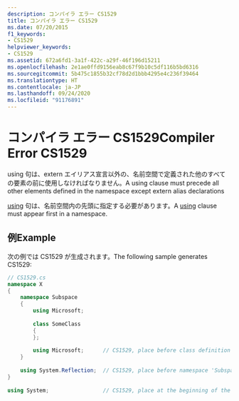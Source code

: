 ```yaml
---
description: コンパイラ エラー CS1529
title: コンパイラ エラー CS1529
ms.date: 07/20/2015
f1_keywords:
- CS1529
helpviewer_keywords:
- CS1529
ms.assetid: 672a6fd1-3a1f-422c-a29f-46f196d15211
ms.openlocfilehash: 2e1ae0ffd9156eab8c67f9b10c5df116b5bd6316
ms.sourcegitcommit: 5b475c1855b32cf78d2d1bbb4295e4c236f39464
ms.translationtype: HT
ms.contentlocale: ja-JP
ms.lasthandoff: 09/24/2020
ms.locfileid: "91176891"
---
```

# <a name="compiler-error-cs1529"></a><span data-ttu-id="459a4-103">コンパイラ エラー CS1529</span><span class="sxs-lookup"><span data-stu-id="459a4-103">Compiler Error CS1529</span></span>

<span data-ttu-id="459a4-104">using 句は、extern エイリアス宣言以外の、名前空間で定義された他のすべての要素の前に使用しなければなりません。</span><span class="sxs-lookup"><span data-stu-id="459a4-104">A using clause must precede all other elements defined in the namespace except extern alias declarations</span></span>  
  
 <span data-ttu-id="459a4-105">[using](../language-reference/keywords/using.md) 句は、名前空間内の先頭に指定する必要があります。</span><span class="sxs-lookup"><span data-stu-id="459a4-105">A [using](../language-reference/keywords/using.md) clause must appear first in a namespace.</span></span>  
  
## <a name="example"></a><span data-ttu-id="459a4-106">例</span><span class="sxs-lookup"><span data-stu-id="459a4-106">Example</span></span>  

 <span data-ttu-id="459a4-107">次の例では CS1529 が生成されます。</span><span class="sxs-lookup"><span data-stu-id="459a4-107">The following sample generates CS1529:</span></span>  
  
```csharp  
// CS1529.cs  
namespace X  
{  
    namespace Subspace  
    {  
        using Microsoft;  
  
        class SomeClass  
        {  
        };  
  
        using Microsoft;      // CS1529, place before class definition  
    }  
  
    using System.Reflection;  // CS1529, place before namespace 'Subspace'  
}  
  
using System;                 // CS1529, place at the beginning of the file  
```

